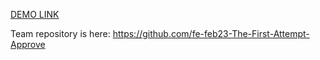 [DEMO LINK](https://fe-feb23-the-first-attempt-approve.github.io/nice-gadgets_fe/)

Team repository is here: https://github.com/fe-feb23-The-First-Attempt-Approve
